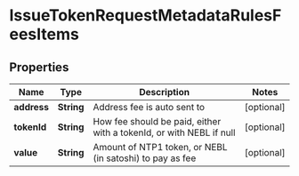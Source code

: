 
# IssueTokenRequestMetadataRulesFeesItems

## Properties
Name | Type | Description | Notes
------------ | ------------- | ------------- | -------------
**address** | **String** | Address fee is auto sent to |  [optional]
**tokenId** | **String** | How fee should be paid, either with a tokenId, or with NEBL if null |  [optional]
**value** | **String** | Amount of NTP1 token, or NEBL (in satoshi) to pay as fee |  [optional]



